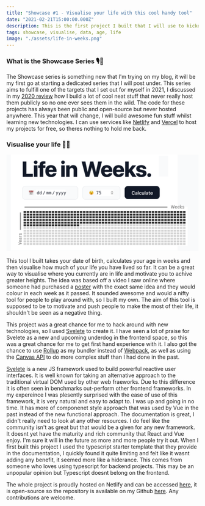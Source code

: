 ```yaml
---
title: "Showcase #1 - Visualise your life with this cool handy tool"
date: "2021-02-21T15:00:00.000Z"
description: This is the first project I built that I will use to kickoff the new 'Showcase' series with. I had several targets for this year and one of them was to build more user facing projects that I can use as part of my poftofolio. I will talk about what I built and how to use it yourself.
tags: showcase, visualise, data, age, life
image: "./assets/life-in-weeks.png"
---
```

### What is the Showcase Series 🎙🎨

The Showcase series is something new that I'm trying on my blog, it will be my first go at starting a dedicated series that I will post under. This series aims to fulfill one of the targets that I set out for myself in 2021, I discussed in my [2020 review]() how I build a lot of cool neat stuff that  never really host them publicly so no one ever sees them in the wild. The code for these projects has always been public and open-source but never hosted anywhere. This year that will change, I will build awesome fun stuff whilst learning new technologies. I can use services like [Netlify]() and [Vercel]() to host my projects for free, so theres nothing to hold me back.

### Visualise your life 🎩✨

![A screenshot of `Life In weeks` that I built](./assets/life-in-weeks.png)

This tool I built takes your date of birth, calculates your age in weeks and then visualise how much of your life you have lived so far. It can be a great way to visualise where you currently are in life and motivate you to achive greater heights. The idea was based off a video I saw online where someone had purchased a [poster](https://4kweeks.com/products/poster) with the exact same idea and they would colour in each week as it passed. It sounded awesome and would a nifty tool for people to play around with, so I built my own. The aim of this tool is supposed to be to motivate and push people to make the most of their life, it shouldn't be seen as a negative thing.

This project was a great chance for me to hack around with new technologies, so I used [Svelete]() to create it. I have seen a lot of praise for Svelete as a new and upcoming underdog in the frontend space, so this was a great chance for me to get first hand experience with it. I also got the chance to use [Rollup]() as my bundler instead of [Webpack](), as well as using the [Canvas API]() to do more complex stuff than I had done in the past.

[Svelete]() is a new JS framework used to build powerful reactive user interfaces. It is well known for taking an alternative approach to the traditional virtual DOM used by other web fraeworks. Due to this difference it is often seen in benchmarks out-perform other frontend frameworks. In my expereince I was plesently surprised with the ease of use of this framework, it is very natural and easy to adapt to. I was up and going in no time. It has more of componenet style approach that was used by Vue in the past instead of the new functional approach. The documentation is great, I didn't really need to look at any other resources. I do feel like the community isn't as great but that would be a given for any new framework. It doesnt yet have the maturity and rich community that React and Vue enjoy. I'm sure it will in the future as more and more people try it out. When I first built this project I used the typescript starter template that they provide in the documentation, I quickly found it quite limiting and felt like it wasnt adding any benefit, it seemed more like a hiderance. This comes from someone who loves using typescript for backend projects. This may be an unpopular opinion but Typescript doesnt belong on the frontend.

The whole project is proudly hosted on Netlify and can be accessed [here](), it is open-source so the repository is available on my Github [here](). Any contributions are welcome.